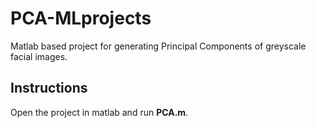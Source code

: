 # PCA-MLprojects
Matlab based project for generating Principal Components of greyscale facial images.
## Instructions
Open the project in matlab and run **PCA.m**.
